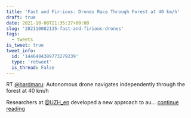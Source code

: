 ```yaml
---
title: 'Fast and Fir-ious: Drones Race Through Forest at 40 km/h'
draft: true
date: 2021-10-08T21:35:27+00:00
slug: '202110082135-fast-and-firious-drones'
tags:
  - tweets
is_tweet: true
tweet_info:
  id: '1446484389773279239'
  type: 'retweet'
  is_thread: False
---
```




RT [@hardmaru](https://x.com/hardmaru): Autonomous drone navigates independently through the forest at 40 km/h

Researchers at [@UZH_en](https://x.com/UZH_en) developed a new approach to au… [continue reading](https://x.com/sytelus/status/1446484389773279239)
